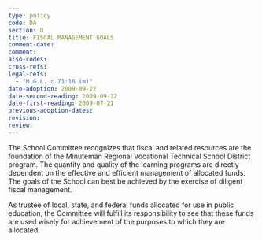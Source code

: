 ```yaml
---
type: policy
code: DA
section: D
title: FISCAL MANAGEMENT GOALS
comment-date:
comment:
also-codes:
cross-refs:
legal-refs:
  - "M.G.L. c 71:16 (m)"
date-adoption: 2009-09-22
date-second-reading: 2009-09-22
date-first-reading: 2009-07-21
previous-adoption-dates: 
revision: 
review: 
---
```


The School Committee recognizes that fiscal and related resources are the foundation of the Minuteman Regional Vocational Technical School District program.  The quantity and quality of the learning programs are directly dependent on the effective and efficient management of allocated funds.  The goals of the School can best be achieved by the exercise of diligent fiscal management.

As trustee of local, state, and federal funds allocated for use in public education, the Committee will fulfill its responsibility to see that these funds are used wisely for achievement of the purposes to which they are allocated.

